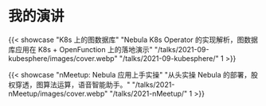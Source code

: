 # 我的演讲


{{< showcase "K8s 上的图数据库" "Nebula K8s Operator 的实现解析，图数据库应用在 K8s + OpenFunction 上的落地演示" "/talks/2021-09-kubesphere/images/cover.webp" "/talks/2021-09-kubesphere/" 1 >}}

{{< showcase "nMeetup: Nebula 应用上手实操" "从头实操 Nebula 的部署，股权穿透，图算法运算，语音智能助手。" "/talks/2021-nMeetup/images/cover.webp" "/talks/2021-nMeetup/" 1 >}}

